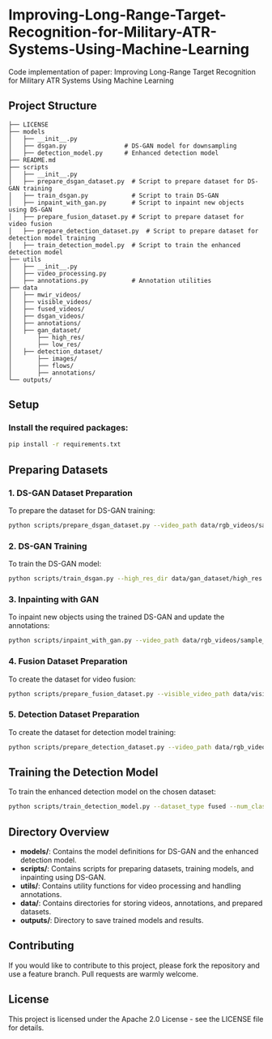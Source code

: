 # Improving-Long-Range-Target-Recognition-for-Military-ATR-Systems-Using-Machine-Learning
Code implementation of paper: Improving Long-Range Target Recognition for Military ATR Systems Using Machine Learning

## Project Structure

```plaintext
├── LICENSE
├── models
│   ├── __init__.py
│   ├── dsgan.py                # DS-GAN model for downsampling
│   ├── detection_model.py      # Enhanced detection model
├── README.md
├── scripts
│   ├── __init__.py
│   ├── prepare_dsgan_dataset.py  # Script to prepare dataset for DS-GAN training
│   ├── train_dsgan.py            # Script to train DS-GAN
│   ├── inpaint_with_gan.py       # Script to inpaint new objects using DS-GAN
│   ├── prepare_fusion_dataset.py # Script to prepare dataset for video fusion
│   ├── prepare_detection_dataset.py  # Script to prepare dataset for detection model training
│   ├── train_detection_model.py  # Script to train the enhanced detection model
├── utils
│   ├── __init__.py
│   ├── video_processing.py
│   ├── annotations.py            # Annotation utilities
├── data
│   ├── mwir_videos/
│   ├── visible_videos/
│   ├── fused_videos/
│   ├── dsgan_videos/
│   ├── annotations/
│   ├── gan_dataset/
│       ├── high_res/
│       ├── low_res/
│   ├── detection_dataset/
│       ├── images/
│       ├── flows/
│       ├── annotations/
└── outputs/
```

## Setup

### Install the required packages:

```sh
pip install -r requirements.txt
```

## Preparing Datasets

### 1. DS-GAN Dataset Preparation

To prepare the dataset for DS-GAN training:

```sh
python scripts/prepare_dsgan_dataset.py --video_path data/rgb_videos/sample_video.avi --annotation_path data/annotations/sample_annotations.txt --high_res_output_dir data/gan_dataset/high_res --low_res_output_dir data/gan_dataset/low_res
```

### 2. DS-GAN Training

To train the DS-GAN model:

```sh
python scripts/train_dsgan.py --high_res_dir data/gan_dataset/high_res --low_res_dir data/gan_dataset/low_res
```

### 3. Inpainting with GAN

To inpaint new objects using the trained DS-GAN and update the annotations:

```sh
python scripts/inpaint_with_gan.py --video_path data/rgb_videos/sample_video.avi --annotation_path data/annotations/sample_annotations.txt --output_video_path data/inpainted_video.avi --output_annotation_path data/inpainted_annotations.txt --model_path models/dsgan_generator_200.pth
```

### 4. Fusion Dataset Preparation

To create the dataset for video fusion:

```sh
python scripts/prepare_fusion_dataset.py --visible_video_path data/visible_videos/sample_visible_video.avi --mwir_video_path data/mwir_videos/sample_mwir_video.avi --output_video_path data/fused_videos/sample_fused_video.avi
```

### 5. Detection Dataset Preparation

To create the dataset for detection model training:

```sh
python scripts/prepare_detection_dataset.py --video_path data/rgb_videos/sample_video.avi --annotation_path data/annotations/sample_annotations.txt --output_image_dir data/detection_dataset/images --output_flow_dir data/detection_dataset/flows --output_annotation_dir data/detection_dataset/annotations
```

## Training the Detection Model

To train the enhanced detection model on the chosen dataset:

```sh
python scripts/train_detection_model.py --dataset_type fused --num_classes 91
```

## Directory Overview

- **models/**: Contains the model definitions for DS-GAN and the enhanced detection model.
- **scripts/**: Contains scripts for preparing datasets, training models, and inpainting using DS-GAN.
- **utils/**: Contains utility functions for video processing and handling annotations.
- **data/**: Contains directories for storing videos, annotations, and prepared datasets.
- **outputs/**: Directory to save trained models and results.

## Contributing

If you would like to contribute to this project, please fork the repository and use a feature branch. Pull requests are warmly welcome.

## License

This project is licensed under the Apache 2.0 License - see the LICENSE file for details.
